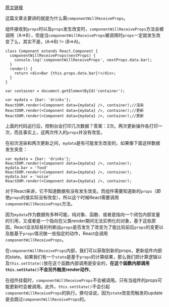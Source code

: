 [原文链接](https://reactjs.org/blog/2016/01/08/A-implies-B-does-not-imply-B-implies-A.html)

这篇文章主要讲的就是为什么需`componentWillReceiveProps`。

组件接收到`props`时以及`props`发生改变时，`componentWillReceiveProps`方法会被调用（A=>B），但是当`componentWillReceiveProps`被调用时`props`一定就发生改变了么，其实不是，(A=>B) != (B=>A)。

```react
class Component extends React.Component {
  componentWillReceiveProps(nextProps) {
    console.log('componentWillReceiveProps', nextProps.data.bar);
  }
  render() {
    return <div>Bar {this.props.data.bar}!</div>;
  }
}

var container = document.getElementById('container');

var mydata = {bar: 'drinks'};
ReactDOM.render(<Component data={mydata} />, container);//渲染
ReactDOM.render(<Component data={mydata} />, container);//更新
ReactDOM.render(<Component data={mydata} />, container);//更新
```

上面的代码运行后，控制台会打印几次数据？答案：2次。两次更新操作各打印一次，而且事实上，这两次传入的`props`并没有改变。



在初次渲染和两次更新之间，`mydata`是有可能发生改变的，如果像下面这样数据发生突变：

```react
var mydata = {bar: 'drinks'};
ReactDOM.render(<Component data={mydata} />, container);
mydata.bar = 'food'
ReactDOM.render(<Component data={mydata} />, container);
mydata.bar = 'noise'
ReactDOM.render(<Component data={mydata} />, container);
```

对于React来讲，它不知道数据有没有发生改变。而组件需要知道新的`props`（即使`props`的值实际没有改变），所以这个时候React需要调用`componentWillReceiveProps`方法。

因为`mydata`作为数据有多种可能，纯对象、函数、或者是指向一个闭包内部变量的引用，又或者是一个指向在父类render期间无法实例化的对象，基于这些原因，React没法轻易的判断出`props`是否发生了改变为了能比较前后`props`的变更以及能基于`props`情况做一些指定的动作，React会调用`componentWillReceiveProps`。

在`componentWillReceiveProps`内部，我们可以获取到新的props，更新组件内部的state。如果我们有一个`state`是基于`props`的计算结果，那么我们把计算逻辑以及`this.setState()`放在这个函数内部调用是安全的，__在这个函数内部调用`this.setState()`不会另外触发render动作__。

在组件挂载时，`componentWillReceiveProps`不会被调用。只有当组件的props可能更新时会被调用。此外，`this.setState()`不会引起`componentWillReceiveProps`的执行。换句话说，因为`state`改变而触发的update是会跳过`componentWillReceiveProps`的。